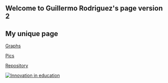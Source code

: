 ## Welcome to Guillermo Rodriguez's page version 2
## My unique page

[Graphs](/graphs/index.md) 

[Pics](/pics/index.md) 

[Repository](https://github.com/grdrz/ctbasample)

[![Innovation in education](https://img.youtube.com/vi/_PtJBOs28tQ/0.jpg)](https://youtu.be/_PtJBOs28tQ)
